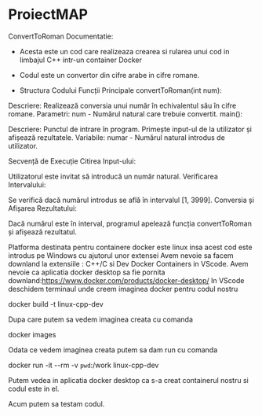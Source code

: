 # ProiectMAP
ConvertToRoman
   Documentatie:

- Acesta este un cod care realizeaza crearea si rularea unui cod in limbajul C++ intr-un container Docker
- Codul este un convertor din cifre arabe in cifre romane.

- Structura Codului
Funcții Principale
convertToRoman(int num):

Descriere: Realizează conversia unui număr în echivalentul său în cifre romane.
Parametri:
num - Numărul natural care trebuie convertit.
main():

Descriere: Punctul de intrare în program. Primește input-ul de la utilizator și afișează rezultatele.
Variabile:
numar - Numărul natural introdus de utilizator.


Secvență de Execuție
Citirea Input-ului:

Utilizatorul este invitat să introducă un număr natural.
Verificarea Intervalului:

Se verifică dacă numărul introdus se află în intervalul [1, 3999].
Conversia și Afișarea Rezultatului:

Dacă numărul este în interval, programul apelează funcția convertToRoman și afișează rezultatul.

Platforma destinata pentru containere docker este linux insa acest cod este introdus pe Windows cu ajutorul unor extensei
Avem nevoie sa facem downland la extensiile : C++/C si Dev Docker Containers in VScode.
Avem nevoie ca aplicatia docker desktop sa fie pornita downland:https://www.docker.com/products/docker-desktop/
In VScode deschidem terminaul unde creem imaginea docker pentru codul nostru 



docker build -t linux-cpp-dev



Dupa care putem sa vedem imaginea creata cu comanda 


docker images

Odata ce vedem imaginea creata putem sa dam run cu comanda 




docker run -it --rm -v `pwd`:/work linux-cpp-dev



Putem vedea in aplicatia docker desktop ca s-a creat containerul nostru si codul este in el.

Acum putem sa testam codul.
